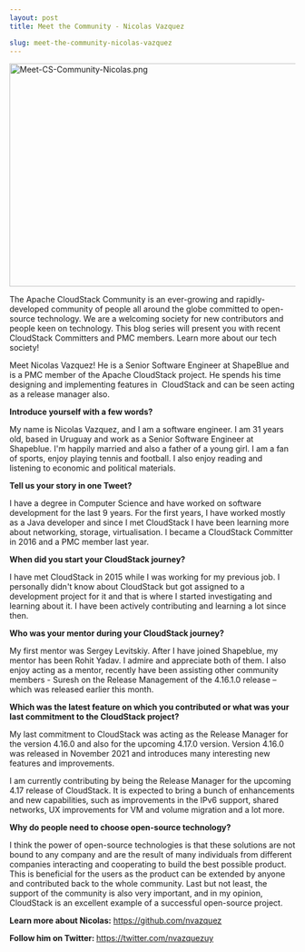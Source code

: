 ```yaml
---
layout: post
title: Meet the Community - Nicolas Vazquez

slug: meet-the-community-nicolas-vazquez
---
```

<a href="/img/imported/dfd89976-747e-4737-b71b-198c8f53e31a"><img src="/img/imported/dfd89976-747e-4737-b71b-198c8f53e31a" alt="Meet-CS-Community-Nicolas.png" width="750" height="393"/></a>

<p>The Apache CloudStack Community is an ever-growing and rapidly-developed community of people all around the globe committed to open-source technology. We are a welcoming society for new contributors and people keen on technology. This blog series will present you with recent CloudStack Committers and PMC members. Learn more about our tech society!</p>
<p>Meet Nicolas Vazquez! He is a Senior Software Engineer at ShapeBlue and is a PMC member of the Apache CloudStack project. He spends his time designing and implementing features in&nbsp; CloudStack and can be seen acting as a release manager also.</p>
<p><strong>Introduce yourself with a few words?</strong></p>
<p>My name is Nicolas Vazquez, and I am a software engineer. I am 31 years old, based in Uruguay and work as a Senior Software Engineer at Shapeblue. I'm happily married and also a father of a young girl. I am a fan of sports, enjoy playing tennis and football. I also enjoy reading and listening to economic and political materials.</p>
<p><strong>Tell us your story in one Tweet?</strong></p>
<p>I have a degree in Computer Science and have worked on software development for the last 9 years. For the first years, I have worked mostly as a Java developer and since I met CloudStack I have been learning more about networking, storage, virtualisation. I became a CloudStack Committer in 2016 and a PMC member last year.</p>
<p><strong>When did you start your CloudStack journey?</strong></p>
<p>I have met CloudStack in 2015 while I was working for my previous job. I personally didn't know about CloudStack but got assigned to a development project for it and that is where I started investigating and learning about it. I have been actively contributing and learning a lot since then.</p>
<p><strong>Who was your mentor during your CloudStack journey?</strong></p>
<p>My first mentor was Sergey Levitskiy. After I have joined Shapeblue, my mentor has been Rohit Yadav. I admire and appreciate both of them. I also enjoy acting as a mentor, recently have been assisting other community members - Suresh on the Release Management of the 4.16.1.0 release &ndash; which was released earlier this month.</p>
<p><strong>Which was the latest feature on which you contributed or what was your last commitment to the CloudStack project?</strong></p>
<p>My last commitment to CloudStack was acting as the Release Manager for the version 4.16.0 and also for the upcoming 4.17.0 version. Version 4.16.0 was released in November 2021 and introduces many interesting new features and improvements.</p>
<p>I am currently contributing by being the Release Manager for the upcoming 4.17 release of CloudStack. It is expected to bring a bunch of enhancements and new capabilities, such as improvements in the IPv6 support, shared networks, UX improvements for VM and volume migration and a lot more.</p>
<p><strong>Why do people need to choose open-source technology?</strong></p>
<p>I think the power of open-source technologies is that these solutions are not bound to any company and are the result of many individuals from different companies interacting and cooperating to build the best possible product. This is beneficial for the users as the product can be extended by anyone and contributed back to the whole community. Last but not least, the support of the community is also very important, and in my opinion, CloudStack is an excellent example of a successful open-source project.</p>
<p><strong>Learn more about Nicolas:</strong> <a href="https://github.com/nvazquez" target="_blank">https://github.com/nvazquez</a></p>
<p><strong>Follow him on Twitter: </strong><a href="https://twitter.com/nvazquezuy" target="_blank">https://twitter.com/nvazquezuy</a></p>
<p>&nbsp;</p>
